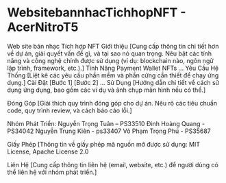 # WebsitebannhacTichhopNFT - AcerNitroT5
Web site bán nhạc Tích hợp NFT
Giới thiệu
[Cung cấp thông tin chi tiết hơn về dự án, giải quyết vấn đề gì, và tại sao nó quan trọng. Nêu bật các tính năng và công nghệ chính được sử dụng (ví dụ: blockchain nào, ngôn ngữ lập trình, framework, etc.).]
Tính Năng
Payment
Wallet
NFTs
...
Yêu Cầu Hệ Thống
[Liệt kê các yêu cầu phần mềm và phần cứng cần thiết để chạy ứng dụng.]
Cài Đặt
[Bước 1]
[Bước 2]
...
Sử Dụng
[Hướng dẫn chi tiết về cách sử dụng ứng dụng, bao gồm các ví dụ và ảnh chụp màn hình nếu có thể.]

Đóng Góp
[Giải thích quy trình đóng góp cho dự án. Nêu rõ các tiêu chuẩn code, quy trình review, và cách báo cáo lỗi.]

Nhóm Phát Triển:
Nguyễn Trọng Tuân – PS33510
Đinh Hoàng Quang -  PS34042
Nguyễn Trung Kiên - ps33407
Võ Phạm Trọng Phú - PS35687

Giấy Phép
[Thông tin về giấy phép mã nguồn mở được sử dụng: MIT License, Apache License 2.0

Liên Hệ
[Cung cấp thông tin liên hệ (email, website, etc.) để người dùng có thể liên hệ với nhóm phát triển.]
